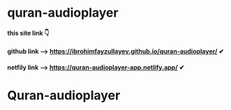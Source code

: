 # quran-audioplayer
#### this site link 👇
#### github link --> https://ibrohimfayzullayev.github.io/quran-audioplayer/ ✔
#### netfily link --> https://quran-audioplayer-app.netlify.app/ ✔
# Quran-audioplayer
